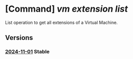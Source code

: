# [Command] _vm extension list_

List operation to get all extensions of a Virtual Machine.

## Versions

### [2024-11-01](/Resources/mgmt-plane/L3N1YnNjcmlwdGlvbnMve30vcmVzb3VyY2Vncm91cHMve30vcHJvdmlkZXJzL21pY3Jvc29mdC5jb21wdXRlL3ZpcnR1YWxtYWNoaW5lcy97fS9leHRlbnNpb25z/2024-11-01.xml) **Stable**

<!-- mgmt-plane /subscriptions/{}/resourcegroups/{}/providers/microsoft.compute/virtualmachines/{}/extensions 2024-11-01 -->
